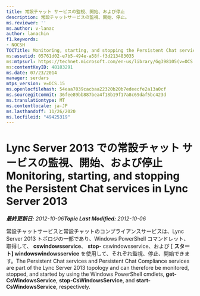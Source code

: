 ```yaml
---
title: 常設チャット サービスの監視、開始、および停止
description: 常設チャットサービスの監視、開始、停止。
ms.reviewer: ''
ms.author: v-lanac
author: lanachin
f1.keywords:
- NOCSH
TOCTitle: Monitoring, starting, and stopping the Persistent Chat services
ms:assetid: 05761d02-e7b5-494e-a58f-f3d213483035
ms:mtpsurl: https://technet.microsoft.com/en-us/library/Gg398105(v=OCS.15)
ms:contentKeyID: 48183291
ms.date: 07/23/2014
manager: serdars
mtps_version: v=OCS.15
ms.openlocfilehash: 54eaa7039cacbaa22320b20b7edeecfe2a13a0cf
ms.sourcegitcommit: 36fee89bb887bea4f18b19f17a8c69daf5bc423d
ms.translationtype: MT
ms.contentlocale: ja-JP
ms.lasthandoff: 11/26/2020
ms.locfileid: "49425319"
---
```

# <a name="monitoring-starting-and-stopping-the-persistent-chat-services-in-lync-server-2013"></a><span data-ttu-id="261eb-103">Lync Server 2013 での常設チャット サービスの監視、開始、および停止</span><span class="sxs-lookup"><span data-stu-id="261eb-103">Monitoring, starting, and stopping the Persistent Chat services in Lync Server 2013</span></span>

<div data-xmlns="http://www.w3.org/1999/xhtml">

<div class="topic" data-xmlns="http://www.w3.org/1999/xhtml" data-msxsl="urn:schemas-microsoft-com:xslt" data-cs="https://msdn.microsoft.com/">

<div data-asp="https://msdn2.microsoft.com/asp">



</div>

<div id="mainSection">

<div id="mainBody"><span data-ttu-id="261eb-104">

<span> </span></span><span class="sxs-lookup"><span data-stu-id="261eb-104">

<span> </span></span></span>

<span data-ttu-id="261eb-105">_**最終更新日:** 2012-10-06_</span><span class="sxs-lookup"><span data-stu-id="261eb-105">_**Topic Last Modified:** 2012-10-06_</span></span>

<span data-ttu-id="261eb-106">常設チャットサービスと常設チャットのコンプライアンスサービスは、Lync Server 2013 トポロジの一部であり、Windows PowerShell コマンドレット、取得して、 **cswindowsservice**、 **stop-** cswindowsservice、および [ **スタート] windowswindowsservice** を使用して、それぞれ監視、停止、開始できます。</span><span class="sxs-lookup"><span data-stu-id="261eb-106">The Persistent Chat services and Persistent Chat Compliance services are part of the Lync Server 2013 topology and can therefore be monitored, stopped, and started by using the Windows PowerShell cmdlets, **get-CsWindowsService**, **stop-CsWindowsService**, and **start-CsWindowsService**, respectively.</span></span>

<span data-ttu-id="261eb-107"></div>

<span> </span>

</div>

</div>

</span><span class="sxs-lookup"><span data-stu-id="261eb-107"></div>

<span> </span>

</div>

</div>

</span></span></div>


